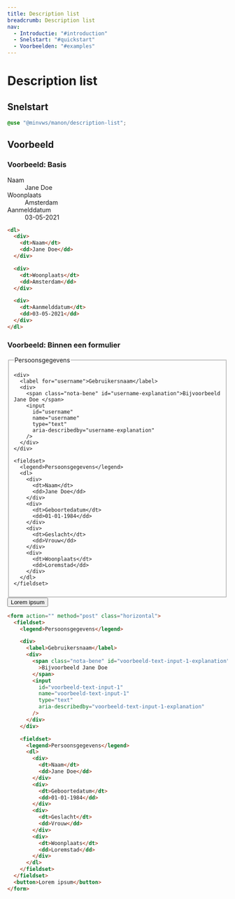 ```yaml
---
title: Description list
breadcrumb: Description list
nav:
  - Introductie: "#introduction"
  - Snelstart: "#quickstart"
  - Voorbeelden: "#examples"
---
```


<h1 id="introduction">Description list</h1>

<h2 id="quickstart">Snelstart</h2>

```scss
@use "@minvws/manon/description-list";
```

<h2 id="examples">Voorbeeld</h2>

### Voorbeeld: Basis

<dl>
  <div>
    <dt>Naam</dt>
    <dd>Jane Doe</dd>
  </div>

  <div>
    <dt>Woonplaats</dt>
    <dd>Amsterdam</dd>
  </div>

  <div>
    <dt>Aanmelddatum</dt>
    <dd>03-05-2021</dd>
  </div>
</dl>

```html
<dl>
  <div>
    <dt>Naam</dt>
    <dd>Jane Doe</dd>
  </div>

  <div>
    <dt>Woonplaats</dt>
    <dd>Amsterdam</dd>
  </div>

  <div>
    <dt>Aanmelddatum</dt>
    <dd>03-05-2021</dd>
  </div>
</dl>
```

### Voorbeeld: Binnen een formulier

<form action="" method="post" class="horizontal">
  <fieldset>
    <legend>Persoonsgegevens</legend>

    <div>
      <label for="username">Gebruikersnaam</label>
      <div>
        <span class="nota-bene" id="username-explanation">Bijvoorbeeld Jane Doe </span>
        <input
          id="username"
          name="username"
          type="text"
          aria-describedby="username-explanation"
        />
      </div>
    </div>

    <fieldset>
      <legend>Persoonsgegevens</legend>
      <dl>
        <div>
          <dt>Naam</dt>
          <dd>Jane Doe</dd>
        </div>
        <div>
          <dt>Geboortedatum</dt>
          <dd>01-01-1984</dd>
        </div>
        <div>
          <dt>Geslacht</dt>
          <dd>Vrouw</dd>
        </div>
        <div>
          <dt>Woonplaats</dt>
          <dd>Loremstad</dd>
        </div>
      </dl>
    </fieldset>

  </fieldset>
  <button>Lorem ipsum</button>
</form>

```html
<form action="" method="post" class="horizontal">
  <fieldset>
    <legend>Persoonsgegevens</legend>

    <div>
      <label>Gebruikersnaam</label>
      <div>
        <span class="nota-bene" id="voorbeeld-text-input-1-explanation"
          >Bijvoorbeeld Jane Doe
        </span>
        <input
          id="voorbeeld-text-input-1"
          name="voorbeeld-text-input-1"
          type="text"
          aria-describedby="voorbeeld-text-input-1-explanation"
        />
      </div>
    </div>

    <fieldset>
      <legend>Persoonsgegevens</legend>
      <dl>
        <div>
          <dt>Naam</dt>
          <dd>Jane Doe</dd>
        </div>
        <div>
          <dt>Geboortedatum</dt>
          <dd>01-01-1984</dd>
        </div>
        <div>
          <dt>Geslacht</dt>
          <dd>Vrouw</dd>
        </div>
        <div>
          <dt>Woonplaats</dt>
          <dd>Loremstad</dd>
        </div>
      </dl>
    </fieldset>
  </fieldset>
  <button>Lorem ipsum</button>
</form>
```
